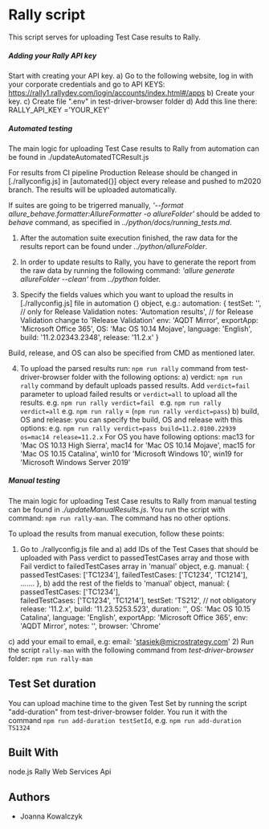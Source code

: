 # Rally script

This script serves for uploading Test Case results to Rally.

##### Adding your Rally API key

Start with creating your API key.
  a) Go to the following website, log in with your corporate credentials and go to API KEYS: https://rally1.rallydev.com/login/accounts/index.html#/apps
  b) Create your key.
  c) Create file ".env" in test-driver-browser folder
  d) Add this line there: 
  RALLY_API_KEY ='YOUR_KEY'

##### Automated testing

The main logic for uploading Test Case results to Rally from automation can be found in ./updateAutomatedTCResult.js

For results from CI pipeline Production Release should be changed in [./rallyconfig.js] in [automated{}] object every release and pushed to m2020 branch. The results will be uploaded automatically.

If suites are going to be trigerred manually, *'--format allure_behave.formatter:AllureFormatter -o allureFolder'* should be added to *behave* command, as specified in *../python/docs/running_tests.md*.

1) After the automation suite execution finished, the raw data for the results report can be found under *../python/allureFolder*.
2) In order to update results to Rally, you have to generate the report from the raw data by running the following command:
  *'allure generate allureFolder --clean'*
  from 
  *../python* folder.

3) Specify the fields values which you want to upload the results in [./rallyconfig.js] file in 
automation {} object, e.g.:
automation: {
    testSet: '', // only for Release Validation
    notes: 'Automation results', // for Release Validation change to 'Release Validation'
    env: 'AQDT Mirror',
    exportApp: 'Microsoft Office 365',
    OS: 'Mac OS 10.14 Mojave',
    language: 'English',
    build: '11.2.02343.2348',
    release: '11.2.x'
  }


Build, release, and OS can also be specified from CMD as mentioned later.

4) To upload the parsed results run: `npm run rally` command from test-driver-browser folder with the following options:
  a) verdict: `npm run rally` command by default uploads passed results. Add `verdict=fail` parameter to upload failed results or `verdict=all` to upload all the results. 
    e.g. `npm run rally verdict=fail `
    e.g. `npm run rally verdict=all`
    e.g. `npm run rally` = (`npm run rally verdict=pass`)
  b) build, OS and release: you can specify the build, OS and release with this options: 
    e.g. `npm run rally verdict=pass build=11.2.0100.22939 os=mac14 release=11.2.x`
    For OS you have following options:
    mac13 for 'Mac OS 10.13 High Sierra',
    mac14 for 'Mac OS 10.14 Mojave',
    mac15 for  'Mac OS 10.15 Catalina',
    win10 for  'Microsoft Windows 10',
    win19 for 'Microsoft Windows Server 2019'


##### Manual testing
The main logic for uploading Test Case results to Rally from manual testing can be found in *./updateManualResults.js*.
You run the script with command: `npm run rally-man`. The command has no other options.

To upload the results from manual execution, follow these points:

1) Go to ./rallyconfig.js file and
  a) add IDs of the Test Cases that should be uploaded with Pass verdict to passedTestCases array and those with Fail verdict to failedTestCases array in 'manual' object, e.g.
    manual: {
    passedTestCases: ['TC1234'],
    failedTestCases: ['TC1234', 'TC1214'],
   .......
  },
  b) add the rest of the fields to 'manual' object,
  manual: {
    passedTestCases: ['TC1234'],  
    failedTestCases: ['TC1234', 'TC1214'],
    testSet: 'TS212', // not obligatory
    release: '11.2.x',
    build: '11.23.5253.523',
    duration: '',
    OS: 'Mac OS 10.15 Catalina',
    language: 'English',
    exportApp: 'Microsoft Office 365',
    env: 'AQDT Mirror',
    notes: '',
    browser: 'Chrome'

  c) add your email to email, e.g:
    email: 'stasiek@microstrategy.com'
2) Run the script `rally-man` with the following command from *test-driver-browser* folder:
  `npm run rally-man`

## Test Set duration

You can upload machine time to the given Test Set by running the script "add-duration" from test-driver-browser folder.
You run it with the command `npm run add-duration testSetId`, e.g.
  `npm run add-duration TS1324`


## Built With

node.js
Rally Web Services Api


## Authors

* Joanna Kowalczyk

